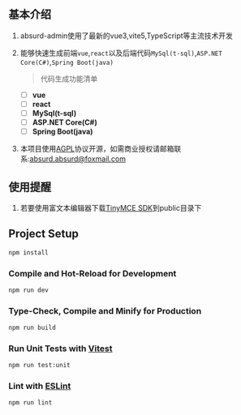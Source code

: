 ## 基本介绍

1. absurd-admin使用了最新的vue3,vite5,TypeScript等主流技术开发
1. 能够快速生成前端`vue`,`react`以及后端代码`MySql(t-sql)`,`ASP.NET Core(C#)`,`Spring Boot(java)`

   > 代码生成功能清单

   - [ ] **vue**
   - [ ] **react**
   - [ ] **MySql(t-sql)**
   - [ ] **ASP.NET Core(C#)**
   - [ ] **Spring Boot(java)**

1. 本项目使用[AGPL](./LICENSE)协议开源，如需商业授权请邮箱联系:[absurd.absurd@foxmail.com](mailto:absurd.absurd@foxmail.com)

## 使用提醒

1. 若要使用富文本编辑器下载[TinyMCE SDK](https://github.com/tinymce/tinymce)到public目录下

## Project Setup

```sh
npm install
```

### Compile and Hot-Reload for Development

```sh
npm run dev
```

### Type-Check, Compile and Minify for Production

```sh
npm run build
```

### Run Unit Tests with [Vitest](https://vitest.dev/)

```sh
npm run test:unit
```

### Lint with [ESLint](https://eslint.org/)

```sh
npm run lint
```
